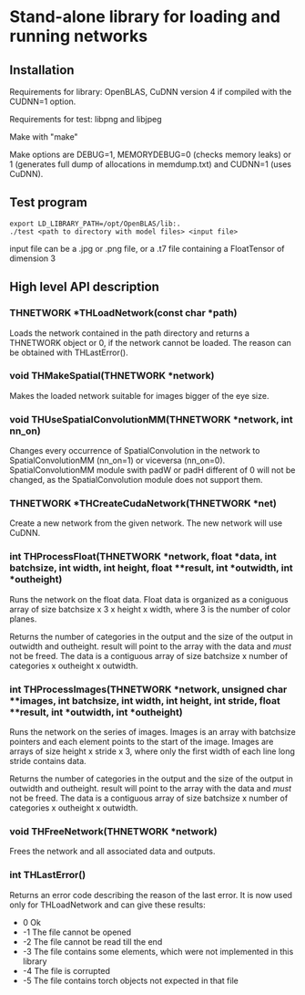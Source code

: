 # Stand-alone library for loading and running networks

## Installation

Requirements for library: OpenBLAS, CuDNN version 4 if compiled with the CUDNN=1 option.

Requirements for test: libpng and libjpeg

Make with "make"

Make options are DEBUG=1, MEMORYDEBUG=0 (checks memory leaks) or 1 (generates full dump
of allocations in memdump.txt) and CUDNN=1 (uses CuDNN).

## Test program

    export LD_LIBRARY_PATH=/opt/OpenBLAS/lib:.
    ./test <path to directory with model files> <input file>

input file can be a .jpg or .png file, or a .t7 file containing a FloatTensor of dimension 3

## High level API description

### THNETWORK *THLoadNetwork(const char *path)

Loads the network contained in the path directory and returns a THNETWORK object or 0, if the
network cannot be loaded. The reason can be obtained with THLastError().

### void THMakeSpatial(THNETWORK *network)

Makes the loaded network suitable for images bigger of the eye size.

### void THUseSpatialConvolutionMM(THNETWORK *network, int nn_on)

Changes every occurrence of SpatialConvolution in the network to SpatialConvolutionMM (nn_on=1) or viceversa (nn_on=0).
SpatialConvolutionMM module swith padW or padH different of 0 will not be changed, as the SpatialConvolution module
does not support them.

### THNETWORK *THCreateCudaNetwork(THNETWORK *net)

Create a new network from the given network. The new network will use CuDNN.

### int THProcessFloat(THNETWORK *network, float *data, int batchsize, int width, int height, float **result, int *outwidth, int *outheight)

Runs the network on the float data. Float data is organized as a coniguous array of
size batchsize x 3 x height x width, where 3 is the number of color planes.

Returns the number of categories in the output and the size of the output in outwidth and outheight.
result will point to the array with the data and *must* not be freed.
The data is a contiguous array of size batchsize x number of categories x outheight x outwidth.

### int THProcessImages(THNETWORK *network, unsigned char **images, int batchsize, int width, int height, int stride, float **result, int *outwidth, int *outheight)

Runs the network on the series of images. Images is an array with batchsize pointers and
each element points to the start of the image. Images are arrays of size
height x stride x 3, where only the first width of each line long stride contains data.

Returns the number of categories in the output and the size of the output in outwidth and outheight.
result will point to the array with the data and *must* not be freed.
The data is a contiguous array of size batchsize x number of categories x outheight x outwidth.

### void THFreeNetwork(THNETWORK *network)

Frees the network and all associated data and outputs.

### int THLastError()

Returns an error code describing the reason of the last error. It is now used only for
THLoadNetwork and can give these results:

- 0 Ok
- -1 The file cannot be opened
- -2 The file cannot be read till the end
- -3 The file contains some elements, which were not implemented in this library
- -4 The file is corrupted
- -5 The file contains torch objects not expected in that file

